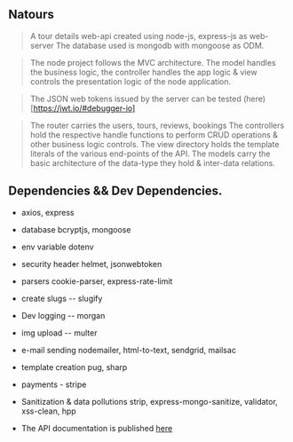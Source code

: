 ## Natours

> A tour details web-api created using node-js, express-js as web-server
> The database used is mongodb with mongoose as ODM.

> The node project follows the MVC architecture.
> The model handles the business logic, the controller handles the app logic & view controls the presentation logic of the node application.

> The JSON web tokens issued by the server can be tested (here)[https://jwt.io/#debugger-io]

> The router carries the users, tours, reviews, bookings
> The controllers hold the respective handle functions to perform CRUD operations & other business logic controls.
> The view directory holds the template literals of the various end-points of the API.
> The models carry the basic architecture of the data-type they hold & inter-data relations.

## Dependencies && Dev Dependencies.

- axios, express
- database
  bcryptjs, mongoose
- env variable
  dotenv
- security header
  helmet, jsonwebtoken
- parsers
  cookie-parser, express-rate-limit
- create slugs -- slugify
- Dev logging -- morgan
- img upload -- multer
- e-mail sending
  nodemailer, html-to-text, sendgrid, mailsac
- template creation
  pug, sharp
- payments - stripe
- Sanitization & data pollutions
  strip, express-mongo-sanitize, validator, xss-clean, hpp

- The API documentation is published [here](https://documenter.getpostman.com/view/13840071/TzCMdTRY)
